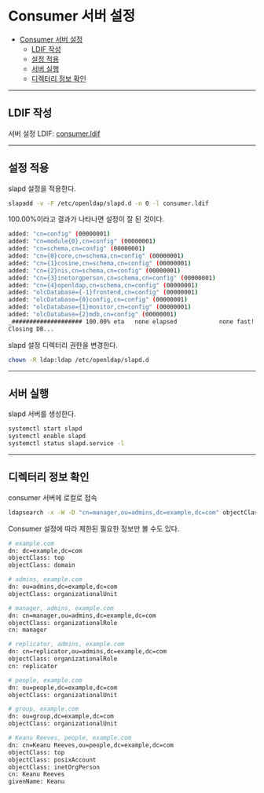 # Consumer 서버 설정

- [Consumer 서버 설정](#consumer-%ec%84%9c%eb%b2%84-%ec%84%a4%ec%a0%95)
  - [LDIF 작성](#ldif-%ec%9e%91%ec%84%b1)
  - [설정 적용](#%ec%84%a4%ec%a0%95-%ec%a0%81%ec%9a%a9)
  - [서버 실행](#%ec%84%9c%eb%b2%84-%ec%8b%a4%ed%96%89)
  - [디렉터리 정보 확인](#%eb%94%94%eb%a0%89%ed%84%b0%eb%a6%ac-%ec%a0%95%eb%b3%b4-%ed%99%95%ec%9d%b8)

---

## LDIF 작성

서버 설정 LDIF: [consumer.ldif](/src/consumer.ldif)

---

## 설정 적용

slapd 설정을 적용한다.

```bash
slapadd -v -F /etc/openldap/slapd.d -n 0 -l consumer.ldif
```

100.00%이라고 결과가 나타나면 설정이 잘 된 것이다.

```bash
added: "cn=config" (00000001)
added: "cn=module{0},cn=config" (00000001)
added: "cn=schema,cn=config" (00000001)
added: "cn={0}core,cn=schema,cn=config" (00000001)
added: "cn={1}cosine,cn=schema,cn=config" (00000001)
added: "cn={2}nis,cn=schema,cn=config" (00000001)
added: "cn={3}inetorgperson,cn=schema,cn=config" (00000001)
added: "cn={4}openldap,cn=schema,cn=config" (00000001)
added: "olcDatabase={-1}frontend,cn=config" (00000001)
added: "olcDatabase={0}config,cn=config" (00000001)
added: "olcDatabase={1}monitor,cn=config" (00000001)
added: "olcDatabase={2}mdb,cn=config" (00000001)
_#################### 100.00% eta   none elapsed            none fast!         
Closing DB...
```

slapd 설정 디렉터리 권한을 변경한다.

```bash
chown -R ldap:ldap /etc/openldap/slapd.d
```

---

## 서버 실행

slapd 서버를 생성한다.

```bash
systemctl start slapd
systemctl enable slapd
systemctl status slapd.service -l
```

---

## 디렉터리 정보 확인

consumer 서버에 로컬로 접속

```bash
ldapsearch -x -W -D "cn=manager,ou=admins,dc=example,dc=com" objectClass=* -b dc=example,dc=com -Z
```

Consumer 설정에 따라 제한된 필요한 정보만 볼 수도 있다.

```bash
# example.com
dn: dc=example,dc=com
objectClass: top
objectClass: domain

# admins, example.com
dn: ou=admins,dc=example,dc=com
objectClass: organizationalUnit

# manager, admins, example.com
dn: cn=manager,ou=admins,dc=example,dc=com
objectClass: organizationalRole
cn: manager

# replicator, admins, example.com
dn: cn=replicator,ou=admins,dc=example,dc=com
objectClass: organizationalRole
cn: replicator

# people, example.com
dn: ou=people,dc=example,dc=com
objectClass: organizationalUnit

# group, example.com
dn: ou=group,dc=example,dc=com
objectClass: organizationalUnit

# Keanu Reeves, people, example.com
dn: cn=Keanu Reeves,ou=people,dc=example,dc=com
objectClass: top
objectClass: posixAccount
objectClass: inetOrgPerson
cn: Keanu Reeves
givenName: Keanu
```
